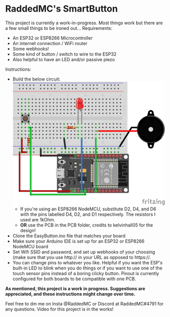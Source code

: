 # RaddedMC's SmartButton
This project is currently a work-in-progress. Most things work but there are a few small things to be ironed out...
Requirements:
 - An ESP32 or ESP8266 Microcontroller
 - An internet connection / WiFi router
 - Some webhooks!
 - Some kind of button / switch to wire to the ESP32
 - Also helpful to have an LED and/or passive piezo
 
Instructions:
 - Build the below circuit:
 ![Fritzing diagram of RaddedMC's SmartButton circuit](EasyButton-ESP32-BB.png)
   - If you're using an ESP8266 NodeMCU, substitute D2, D4, and D6 with the pins labelled D4, D2, and D1 respectively. The resistors I used are 1kOhm.
   - **OR** use the PCB in the PCB folder, credits to kelvinhall05 for the design!
 - Clone the EasyButton.ino file that matches your board
 - Make sure your Arduino IDE is set up for an ESP32 or ESP8266 NodeMCU board
 - Set Wifi SSID and password, and set up webhooks of your choosing (make sure that you use http:// in your URL as opposed to https://. 
 - You can change pins to whatever you like. Helpful if you want the ESP's built-in LED to blink when you do things or if you want to use one of the touch sensor pins instead of a boring clicky button. Pinout is currently configured for both boards to be compatible with one PCB.
 
**As mentioned, this project is a work in progress. Suggestions are appreciated, and these instructions might change over time.**

Feel free to dm me on Insta @RaddedMC or Discord at RaddedMC#4791 for any questions. Video for this project is in the works!
